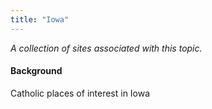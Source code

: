 ```yaml
---
title: "Iowa"
---
```



*A collection of sites associated with this topic.*

#### Background

Catholic places of interest in Iowa


